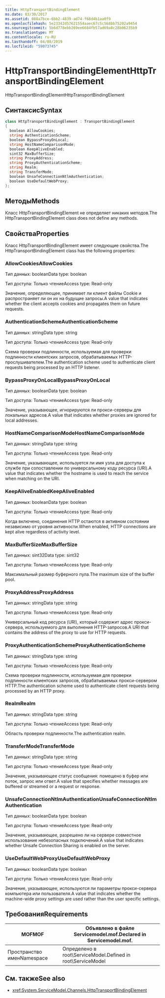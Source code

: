 ```yaml
---
title: HttpTransportBindingElement
ms.date: 03/30/2017
ms.assetid: 088a7bce-6bb2-4839-ad74-f68d4b1aa0f9
ms.openlocfilehash: 5e23342d57621554aaec67c5c568bb75202a9454
ms.sourcegitcommit: 5b6d778ebb269ee6684fb57ad69a8c28b06235b9
ms.translationtype: MT
ms.contentlocale: ru-RU
ms.lasthandoff: 04/08/2019
ms.locfileid: "59073745"
---
```

# <a name="httptransportbindingelement"></a><span data-ttu-id="df867-102">HttpTransportBindingElement</span><span class="sxs-lookup"><span data-stu-id="df867-102">HttpTransportBindingElement</span></span>
<span data-ttu-id="df867-103">HttpTransportBindingElement</span><span class="sxs-lookup"><span data-stu-id="df867-103">HttpTransportBindingElement</span></span>  
  
## <a name="syntax"></a><span data-ttu-id="df867-104">Синтаксис</span><span class="sxs-lookup"><span data-stu-id="df867-104">Syntax</span></span>  
  
```csharp
class HttpTransportBindingElement : TransportBindingElement  
{  
  boolean AllowCookies;  
  string AuthenticationScheme;  
  boolean BypassProxyOnLocal;  
  string HostNameComparisonMode;  
  boolean KeepAliveEnabled;  
  sint32 MaxBufferSize;  
  string ProxyAddress;  
  string ProxyAuthenticationScheme;  
  string Realm;  
  string TransferMode;  
  boolean UnsafeConnectionNtlmAuthentication;  
  boolean UseDefaultWebProxy;  
};  
```  
  
## <a name="methods"></a><span data-ttu-id="df867-105">Методы</span><span class="sxs-lookup"><span data-stu-id="df867-105">Methods</span></span>  
 <span data-ttu-id="df867-106">Класс HttpTransportBindingElement не определяет никаких методов.</span><span class="sxs-lookup"><span data-stu-id="df867-106">The HttpTransportBindingElement class does not define any methods.</span></span>  
  
## <a name="properties"></a><span data-ttu-id="df867-107">Свойства</span><span class="sxs-lookup"><span data-stu-id="df867-107">Properties</span></span>  
 <span data-ttu-id="df867-108">Класс HttpTransportBindingElement имеет следующие свойства.</span><span class="sxs-lookup"><span data-stu-id="df867-108">The HttpTransportBindingElement class has the following properties:</span></span>  
  
### <a name="allowcookies"></a><span data-ttu-id="df867-109">AllowCookies</span><span class="sxs-lookup"><span data-stu-id="df867-109">AllowCookies</span></span>  
 <span data-ttu-id="df867-110">Тип данных: boolean</span><span class="sxs-lookup"><span data-stu-id="df867-110">Data type: boolean</span></span>  
  
 <span data-ttu-id="df867-111">Тип доступа: Только чтение</span><span class="sxs-lookup"><span data-stu-id="df867-111">Access type: Read-only</span></span>  
  
 <span data-ttu-id="df867-112">Значение, определяющее, принимает ли клиент файлы Cookie и распространяет ли он их на будущие запросы.</span><span class="sxs-lookup"><span data-stu-id="df867-112">A value that indicates whether the client accepts cookies and propagates them on future requests.</span></span>  
  
### <a name="authenticationscheme"></a><span data-ttu-id="df867-113">AuthenticationScheme</span><span class="sxs-lookup"><span data-stu-id="df867-113">AuthenticationScheme</span></span>  
 <span data-ttu-id="df867-114">Тип данных: string</span><span class="sxs-lookup"><span data-stu-id="df867-114">Data type: string</span></span>  
  
 <span data-ttu-id="df867-115">Тип доступа: Только чтение</span><span class="sxs-lookup"><span data-stu-id="df867-115">Access type: Read-only</span></span>  
  
 <span data-ttu-id="df867-116">Схема проверки подлинности, используемая для проверки подлинности клиентских запросов, обрабатываемых HTTP-прослушивателем.</span><span class="sxs-lookup"><span data-stu-id="df867-116">The authentication scheme used to authenticate client requests being processed by an HTTP listener.</span></span>  
  
### <a name="bypassproxyonlocal"></a><span data-ttu-id="df867-117">BypassProxyOnLocal</span><span class="sxs-lookup"><span data-stu-id="df867-117">BypassProxyOnLocal</span></span>  
 <span data-ttu-id="df867-118">Тип данных: boolean</span><span class="sxs-lookup"><span data-stu-id="df867-118">Data type: boolean</span></span>  
  
 <span data-ttu-id="df867-119">Тип доступа: Только чтение</span><span class="sxs-lookup"><span data-stu-id="df867-119">Access type: Read-only</span></span>  
  
 <span data-ttu-id="df867-120">Значение, указывающее, игнорируются ли прокси-серверы для локальных адресов.</span><span class="sxs-lookup"><span data-stu-id="df867-120">A value that indicates whether proxies are ignored for local addresses.</span></span>  
  
### <a name="hostnamecomparisonmode"></a><span data-ttu-id="df867-121">HostNameComparisonMode</span><span class="sxs-lookup"><span data-stu-id="df867-121">HostNameComparisonMode</span></span>  
 <span data-ttu-id="df867-122">Тип данных: string</span><span class="sxs-lookup"><span data-stu-id="df867-122">Data type: string</span></span>  
  
 <span data-ttu-id="df867-123">Тип доступа: Только чтение</span><span class="sxs-lookup"><span data-stu-id="df867-123">Access type: Read-only</span></span>  
  
 <span data-ttu-id="df867-124">Значение, указывающее, используется ли имя узла для доступа к службе при сопоставлении по универсальному коду ресурса (URI).</span><span class="sxs-lookup"><span data-stu-id="df867-124">A value that indicates whether the hostname is used to reach the service when matching on the URI.</span></span>  
  
### <a name="keepaliveenabled"></a><span data-ttu-id="df867-125">KeepAliveEnabled</span><span class="sxs-lookup"><span data-stu-id="df867-125">KeepAliveEnabled</span></span>  
 <span data-ttu-id="df867-126">Тип данных: boolean</span><span class="sxs-lookup"><span data-stu-id="df867-126">Data type: boolean</span></span>  
  
 <span data-ttu-id="df867-127">Тип доступа: Только чтение</span><span class="sxs-lookup"><span data-stu-id="df867-127">Access type: Read-only</span></span>  
  
 <span data-ttu-id="df867-128">Когда включено, соединения HTTP остаются в активном состоянии независимо от уровня активности.</span><span class="sxs-lookup"><span data-stu-id="df867-128">When enabled, HTTP connections are kept alive regardless of activity level.</span></span>  
  
### <a name="maxbuffersize"></a><span data-ttu-id="df867-129">MaxBufferSize</span><span class="sxs-lookup"><span data-stu-id="df867-129">MaxBufferSize</span></span>  
 <span data-ttu-id="df867-130">Тип данных: sint32</span><span class="sxs-lookup"><span data-stu-id="df867-130">Data type: sint32</span></span>  
  
 <span data-ttu-id="df867-131">Тип доступа: Только чтение</span><span class="sxs-lookup"><span data-stu-id="df867-131">Access type: Read-only</span></span>  
  
 <span data-ttu-id="df867-132">Максимальный размер буферного пула.</span><span class="sxs-lookup"><span data-stu-id="df867-132">The maximum size of the buffer pool.</span></span>  
  
### <a name="proxyaddress"></a><span data-ttu-id="df867-133">ProxyAddress</span><span class="sxs-lookup"><span data-stu-id="df867-133">ProxyAddress</span></span>  
 <span data-ttu-id="df867-134">Тип данных: string</span><span class="sxs-lookup"><span data-stu-id="df867-134">Data type: string</span></span>  
  
 <span data-ttu-id="df867-135">Тип доступа: Только чтение</span><span class="sxs-lookup"><span data-stu-id="df867-135">Access type: Read-only</span></span>  
  
 <span data-ttu-id="df867-136">Универсальный код ресурса (URI), который содержит адрес прокси-сервера, используемого для выполнения HTTP-запросов.</span><span class="sxs-lookup"><span data-stu-id="df867-136">A URI that contains the address of the proxy to use for HTTP requests.</span></span>  
  
### <a name="proxyauthenticationscheme"></a><span data-ttu-id="df867-137">ProxyAuthenticationScheme</span><span class="sxs-lookup"><span data-stu-id="df867-137">ProxyAuthenticationScheme</span></span>  
 <span data-ttu-id="df867-138">Тип данных: string</span><span class="sxs-lookup"><span data-stu-id="df867-138">Data type: string</span></span>  
  
 <span data-ttu-id="df867-139">Тип доступа: Только чтение</span><span class="sxs-lookup"><span data-stu-id="df867-139">Access type: Read-only</span></span>  
  
 <span data-ttu-id="df867-140">Схема проверки подлинности, используемая для проверки подлинности клиентских запросов, обрабатываемых прокси-сервером HTTP.</span><span class="sxs-lookup"><span data-stu-id="df867-140">The authentication scheme used to authenticate client requests being processed by an HTTP proxy.</span></span>  
  
### <a name="realm"></a><span data-ttu-id="df867-141">Realm</span><span class="sxs-lookup"><span data-stu-id="df867-141">Realm</span></span>  
 <span data-ttu-id="df867-142">Тип данных: string</span><span class="sxs-lookup"><span data-stu-id="df867-142">Data type: string</span></span>  
  
 <span data-ttu-id="df867-143">Тип доступа: Только чтение</span><span class="sxs-lookup"><span data-stu-id="df867-143">Access type: Read-only</span></span>  
  
 <span data-ttu-id="df867-144">Область проверки подлинности.</span><span class="sxs-lookup"><span data-stu-id="df867-144">The authentication realm.</span></span>  
  
### <a name="transfermode"></a><span data-ttu-id="df867-145">TransferMode</span><span class="sxs-lookup"><span data-stu-id="df867-145">TransferMode</span></span>  
 <span data-ttu-id="df867-146">Тип данных: string</span><span class="sxs-lookup"><span data-stu-id="df867-146">Data type: string</span></span>  
  
 <span data-ttu-id="df867-147">Тип доступа: Только чтение</span><span class="sxs-lookup"><span data-stu-id="df867-147">Access type: Read-only</span></span>  
  
 <span data-ttu-id="df867-148">Значение, указывающее статус сообщения: помещено в буфер или поток, запрос или ответ.</span><span class="sxs-lookup"><span data-stu-id="df867-148">A value that specifies whether messages are buffered or streamed or a request or response.</span></span>  
  
### <a name="unsafeconnectionntlmauthentication"></a><span data-ttu-id="df867-149">UnsafeConnectionNtlmAuthentication</span><span class="sxs-lookup"><span data-stu-id="df867-149">UnsafeConnectionNtlmAuthentication</span></span>  
 <span data-ttu-id="df867-150">Тип данных: boolean</span><span class="sxs-lookup"><span data-stu-id="df867-150">Data type: boolean</span></span>  
  
 <span data-ttu-id="df867-151">Тип доступа: Только чтение</span><span class="sxs-lookup"><span data-stu-id="df867-151">Access type: Read-only</span></span>  
  
 <span data-ttu-id="df867-152">Значение, указывающее, разрешено ли на сервере совместное использование небезопасных подключений.</span><span class="sxs-lookup"><span data-stu-id="df867-152">A value that indicates whether Unsafe Connection Sharing is enabled on the server.</span></span>  
  
### <a name="usedefaultwebproxy"></a><span data-ttu-id="df867-153">UseDefaultWebProxy</span><span class="sxs-lookup"><span data-stu-id="df867-153">UseDefaultWebProxy</span></span>  
 <span data-ttu-id="df867-154">Тип данных: boolean</span><span class="sxs-lookup"><span data-stu-id="df867-154">Data type: boolean</span></span>  
  
 <span data-ttu-id="df867-155">Тип доступа: Только чтение</span><span class="sxs-lookup"><span data-stu-id="df867-155">Access type: Read-only</span></span>  
  
 <span data-ttu-id="df867-156">Значение, указывающее, используются ли параметры прокси-сервера компьютера или пользователя.</span><span class="sxs-lookup"><span data-stu-id="df867-156">A value that indicates whether the machine-wide proxy settings are used rather than the user specific settings.</span></span>  
  
## <a name="requirements"></a><span data-ttu-id="df867-157">Требования</span><span class="sxs-lookup"><span data-stu-id="df867-157">Requirements</span></span>  
  
|<span data-ttu-id="df867-158">MOF</span><span class="sxs-lookup"><span data-stu-id="df867-158">MOF</span></span>|<span data-ttu-id="df867-159">Объявлено в файле Servicemodel.mof.</span><span class="sxs-lookup"><span data-stu-id="df867-159">Declared in Servicemodel.mof.</span></span>|  
|---------|-----------------------------------|  
|<span data-ttu-id="df867-160">Пространство имен</span><span class="sxs-lookup"><span data-stu-id="df867-160">Namespace</span></span>|<span data-ttu-id="df867-161">Определено в root\ServiceModel.</span><span class="sxs-lookup"><span data-stu-id="df867-161">Defined in root\ServiceModel</span></span>|  
  
## <a name="see-also"></a><span data-ttu-id="df867-162">См. также</span><span class="sxs-lookup"><span data-stu-id="df867-162">See also</span></span>

- <xref:System.ServiceModel.Channels.HttpTransportBindingElement>
